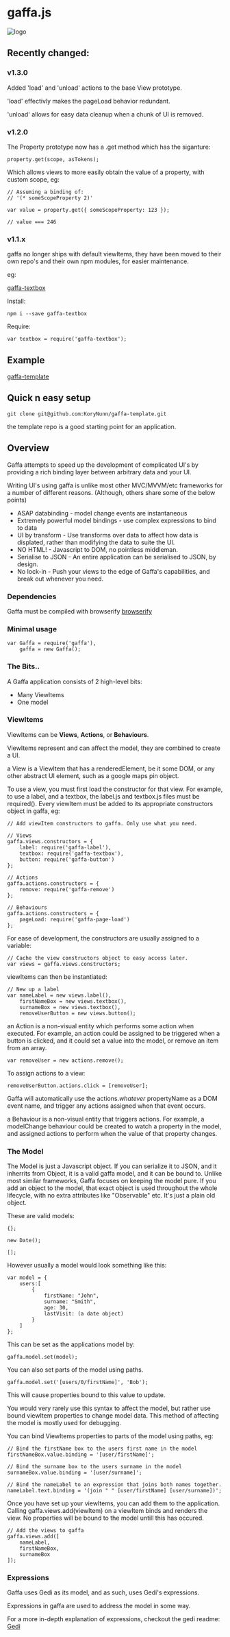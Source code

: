 # gaffa.js

![logo](logosmall.png)

## Recently changed:

### v1.3.0

Added 'load' and 'unload' actions to the base View prototype.

'load' effectivly makes the pageLoad behavior redundant.

'unload' allows for easy data cleanup when a chunk of UI is removed.

### v1.2.0

The Property prototype now has a .get method which has the siganture:

	property.get(scope, asTokens);

Which allows views to more easily obtain the value of a property, with custom scope, eg:

	// Assuming a binding of:
	// '(* someScopeProperty 2)'

	var value = property.get({ someScopeProperty: 123 });

	// value === 246

### v1.1.x

gaffa no longer ships with default viewItems, they have been moved to their own repo's and their own npm modules, for easier maintenance.

eg:

[gaffa-textbox](https://www.npmjs.org/package/gaffa-textbox)

Install:

    npm i --save gaffa-textbox

Require:

    var textbox = require('gaffa-textbox');

## Example

[gaffa-template](http://korynunn.github.io/gaffa-template/public/)

## Quick n easy setup

    git clone git@github.com:KoryNunn/gaffa-template.git

the template repo is a good starting point for an application.

## Overview
Gaffa attempts to speed up the development of complicated UI's by providing a rich binding layer between arbitrary data and your UI.

Writing UI's using gaffa is unlike most other MVC/MVVM/etc frameworks for a number of different reasons. (Although, others share some of the below points)

* ASAP databinding - model change events are instantaneous
* Extremely powerful model bindings - use complex expressions to bind to data
* UI by transform  - Use transforms over data to affect how data is displated, rather than modifying the data to suite the UI.
* NO HTML! - Javascript to DOM, no pointless middleman.
* Serialise to JSON - An entire application can be serialised to JSON, by design.
* No lock-in - Push your views to the edge of Gaffa's capabilities, and break out whenever you need.

### Dependencies

Gaffa must be compiled with browserify [browserify](https://github.com/substack/node-browserify)

### Minimal usage

	var Gaffa = require('gaffa'),
		gaffa = new Gaffa();

### The Bits..

A Gaffa application consists of 2 high-level bits:

* Many ViewItems
* One model

### ViewItems

ViewItems can be **Views**, **Actions**, or **Behaviours**.

ViewItems represent and can affect the model, they are combined to create a UI.

a View is a ViewItem that has a renderedElement, be it some DOM, or any other abstract UI element, such as a google maps pin object.

To use a view, you must first load the constructor for that view. For example, to use a label, and a textbox, the label.js and textbox.js files must be required(). Every viewItem must be added to its appropriate constructors object in gaffa, eg:

	// Add viewItem constructors to gaffa. Only use what you need.

	// Views
	gaffa.views.constructors = {
		label: require('gaffa-label'),
		textbox: require('gaffa-textbox'),
		button: require('gaffa-button')
	};

	// Actions
	gaffa.actions.constructors = {
		remove: require('gaffa-remove')
	};

	// Behaviours
	gaffa.actions.constructors = {
		pageLoad: require('gaffa-page-load')
	};

For ease of development, the constructors are usually assigned to a variable:

	// Cache the view constructors object to easy access later.
	var views = gaffa.views.constructors;

viewItems can then be instantiated:

	// New up a label
	var nameLabel = new views.label(),
		firstNameBox = new views.textbox(),
		surnameBox = new views.textbox(),
		removeUserButton = new views.button();

an Action is a non-visual entity which performs some action when executed. For example, an action could be assigned to be triggered when a button is clicked, and it could set a value into the model, or remove an item from an array.

	var removeUser = new actions.remove();

To assign actions to a view:

	removeUserButton.actions.click = [removeUser];

Gaffa will automatically use the actions.*whatever* propertyName as a DOM event name, and trigger any actions assigned when that event occurs.

a Behaviour is a non-visual entity that triggers actions. For example, a modelChange behaviour could be created to watch a property in the model, and assigned actions to perform when the value of that property changes.

### The Model

The Model is just a Javascript object. If you can serialize it to JSON, and it inherrits from Object, it is a valid gaffa model, and it can be bound to. Unlike most similar frameworks, Gaffa focuses on keeping the model pure. If you add an object to the model, that exact object is used throughout the whole lifecycle, with no extra attributes like "Observable" etc. It's just a plain old object.

These are valid models:

	{};

	new Date();

	[];

However usually a model would look something like this:

	var model = {
		users:[
			{
				firstName: "John",
				surname: "Smith",
				age: 30,
				lastVisit: (a date object)
			}
		]
	};

This can be set as the applications model by:

	gaffa.model.set(model);

You can also set parts of the model using paths.

	gaffa.model.set('[users/0/firstName]', 'Bob');

This will cause properties bound to this value to update.

You would very rarely use this syntax to affect the model, but rather use bound viewItem properties to change model data. This method of affecting the model is mostly used for debugging.

You can bind ViewItems properties to parts of the model using paths, eg:

	// Bind the firstName box to the users first name in the model
	firstNameBox.value.binding = '[user/firstName]';

	// Bind the surname box to the users surname in the model
	surnameBox.value.binding = '[user/surname]';

	// Bind the nameLabel to an expression that joins both names together.
	nameLabel.text.binding = '(join " " [user/firstName] [user/surname])';

Once you have set up your viewItems, you can add them to the application.
Calling gaffa.views.add(viewItem) on a viewItem binds and renders the view. No properties will be bound to the model untill this has occured.

	// Add the views to gaffa
	gaffa.views.add([
		nameLabel,
		firstNameBox,
		surnameBox
	]);

### Expressions

Gaffa uses Gedi as its model, and as such, uses Gedi's expressions.

Expressions in gaffa are used to address the model in some way.

For a more in-depth explanation of expressions, checkout the gedi readme: [Gedi](https://github.com/gaffa-tape/gedi)
